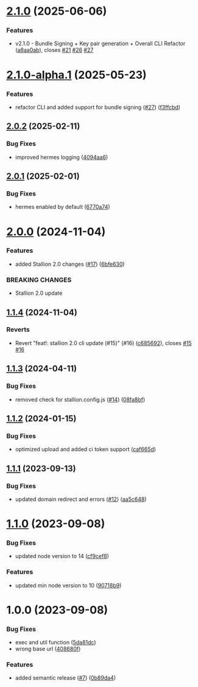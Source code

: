 # [2.1.0](https://github.com/stallion-tech/stallion-cli/compare/v2.0.2...v2.1.0) (2025-06-06)


### Features

* v2.1.0 - Bundle Signing + Key pair generation + Overall CLI Refactor ([a8aa0ab](https://github.com/stallion-tech/stallion-cli/commit/a8aa0ab3e2dd337137ef16d69f5d44c23e8a6fe7)), closes [#21](https://github.com/stallion-tech/stallion-cli/issues/21) [#26](https://github.com/stallion-tech/stallion-cli/issues/26) [#27](https://github.com/stallion-tech/stallion-cli/issues/27)

# [2.1.0-alpha.1](https://github.com/stallion-tech/stallion-cli/compare/v2.0.2...v2.1.0-alpha.1) (2025-05-23)


### Features

* refactor CLI and added support for bundle signing ([#27](https://github.com/stallion-tech/stallion-cli/issues/27)) ([f3ffcbd](https://github.com/stallion-tech/stallion-cli/commit/f3ffcbdb3800a9043250f625662c757667f4a8ea))

## [2.0.2](https://github.com/stallion-tech/stallion-cli/compare/v2.0.1...v2.0.2) (2025-02-11)


### Bug Fixes

* improved hermes logging ([4094aa6](https://github.com/stallion-tech/stallion-cli/commit/4094aa6bbf927f1f87b2f51f57b17db0f3e5f7df))

## [2.0.1](https://github.com/stallion-tech/stallion-cli/compare/v2.0.0...v2.0.1) (2025-02-01)


### Bug Fixes

* hermes enabled by default ([6770a74](https://github.com/stallion-tech/stallion-cli/commit/6770a746a190ca1778c9f59957a1c38ccdda0c44))

# [2.0.0](https://github.com/stallion-tech/stallion-cli/compare/v1.1.4...v2.0.0) (2024-11-04)


### Features

* added Stallion 2.0 changes ([#17](https://github.com/stallion-tech/stallion-cli/issues/17)) ([6bfe630](https://github.com/stallion-tech/stallion-cli/commit/6bfe630483dd15073ae02c111748c4e8f85e6a38))


### BREAKING CHANGES

* Stallion 2.0 update

## [1.1.4](https://github.com/stallion-tech/stallion-cli/compare/v1.1.3...v1.1.4) (2024-11-04)


### Reverts

* Revert "feat!: stallion 2.0 cli update (#15)" (#16) ([c685692](https://github.com/stallion-tech/stallion-cli/commit/c6856929ebd20da9af198b7cb819e11d60a212ff)), closes [#15](https://github.com/stallion-tech/stallion-cli/issues/15) [#16](https://github.com/stallion-tech/stallion-cli/issues/16)

## [1.1.3](https://github.com/stallion-tech/stallion-cli/compare/v1.1.2...v1.1.3) (2024-04-11)


### Bug Fixes

* removed check for stallion.config.js ([#14](https://github.com/stallion-tech/stallion-cli/issues/14)) ([08fa8bf](https://github.com/stallion-tech/stallion-cli/commit/08fa8bf480d098970ae3a388decc8ad38d19fa9c))

## [1.1.2](https://github.com/stallion-tech/stallion-cli/compare/v1.1.1...v1.1.2) (2024-01-15)


### Bug Fixes

* optimized upload and added ci token support ([caf665d](https://github.com/stallion-tech/stallion-cli/commit/caf665d1a5161e0474603ef80e208cfb2eb63b05))

## [1.1.1](https://github.com/stallion-tech/stallion-cli/compare/v1.1.0...v1.1.1) (2023-09-13)


### Bug Fixes

* updated domain redirect and errors ([#12](https://github.com/stallion-tech/stallion-cli/issues/12)) ([aa5c648](https://github.com/stallion-tech/stallion-cli/commit/aa5c648fefe105754ee1e3518a06cc2282301495))

# [1.1.0](https://github.com/redhorse-tech/stallion-cli/compare/v1.0.0...v1.1.0) (2023-09-08)


### Bug Fixes

* updated node version to 14 ([cf9cef8](https://github.com/redhorse-tech/stallion-cli/commit/cf9cef8ff3e885b4e413f25f9a9853f189125f89))


### Features

* updated min node version to 10 ([90718b9](https://github.com/redhorse-tech/stallion-cli/commit/90718b95bbbee084d94af7a931984fe97a424972))

# 1.0.0 (2023-09-08)


### Bug Fixes

* exec and util function ([5da81dc](https://github.com/redhorse-tech/stallion-cli/commit/5da81dcacd724cd2052f5f1bea5b42a5b10f7734))
* wrong base url ([408680f](https://github.com/redhorse-tech/stallion-cli/commit/408680f1a190d0ddc66e68644d4dc1ded2cf6b0f))


### Features

* added semantic release ([#7](https://github.com/redhorse-tech/stallion-cli/issues/7)) ([0b89da4](https://github.com/redhorse-tech/stallion-cli/commit/0b89da433060316502a033d604381957f65be201))

